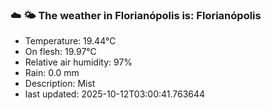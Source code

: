 ### ☁️ 🌤️  The weather in Florianópolis is: Florianópolis

- Temperature: 19.44°C
- On flesh: 19.97°C
- Relative air humidity: 97%
- Rain: 0.0 mm
- Description: Mist
- last updated: 2025-10-12T03:00:41.763644
